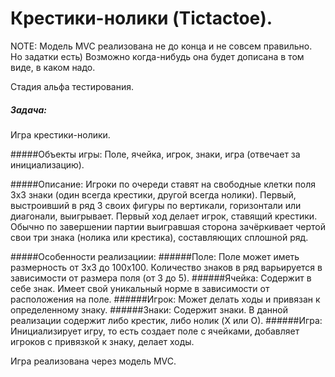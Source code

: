 Крестики-нолики (Tictactoe).
=========

NOTE: Модель MVC реализована не до конца и не совсем правильно. Но задатки есть) Возможно когда-нибудь она будет дописана в том виде, в каком надо.

Стадия альфа тестирования.

##### Задача:
Игра крестики-нолики.

#####Объекты игры:
Поле, ячейка, игрок, знаки, игра (отвечает за инициализацию).

#####Описание:
Игроки по очереди ставят на свободные клетки поля 3х3 знаки (один всегда крестики, другой всегда нолики). 
Первый, выстроивший в ряд 3 своих фигуры по вертикали, горизонтали или диагонали, выигрывает. 
Первый ход делает игрок, ставящий крестики. 
Обычно по завершении партии выигравшая сторона зачёркивает чертой свои три знака (нолика или крестика), 
составляющих сплошной ряд.

#####Особенности реализациии:
######Поле: Поле может иметь размерность от 3х3 до 100х100. Количество знаков в ряд варьируется в зависимости от размера поля (от 3 до 5).
######Ячейка: Содержит в себе знак. Имеет свой уникальный норме в зависимости от расположения на поле.
######Игрок: Может делать ходы и привязан к определенному знаку.
######Знаки: Содержит знаки. В данной реализации содержит либо крестик, либо нолик (X или О).
######Игра: Инициализирует игру, то есть создает поле с ячейками, добавляет игроков с привязкой к знаку, делает ходы.

Игра реализована через модель MVC.
